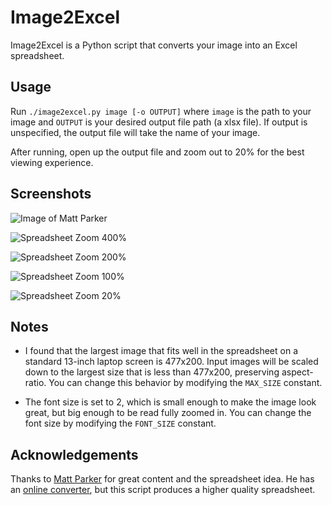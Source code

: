 Image2Excel
===========

Image2Excel is a Python script that converts your image into an Excel 
spreadsheet.

Usage
-----
Run `./image2excel.py image [-o OUTPUT]` where `image` is the path to your 
image and `OUTPUT` is your desired output file path (a xlsx file). If output 
is unspecified, the output file will take the name of your image.

After running, open up the output file and zoom out to 20% for the best 
viewing experience.

Screenshots
-----------

![Image of Matt Parker](#screenshots/matt_parker.png)

![Spreadsheet Zoom 400%](#screenshots/zoom_400.png)

![Spreadsheet Zoom 200%](#screenshots/zoom_200.png)

![Spreadsheet Zoom 100%](#screenshots/zoom_100.png)

![Spreadsheet Zoom 20%](#screenshots/zoom_20.png)

Notes
-----

- I found that the largest image that fits well in the spreadsheet on a 
  standard 13-inch laptop screen is 477x200. Input images will be scaled down
  to the largest size that is less than 477x200, preserving aspect-ratio.
  You can change this behavior by modifying the `MAX_SIZE` constant.

- The font size is set to 2, which is small enough to make the image look 
  great, but big enough to be read fully zoomed in. You can change the font 
  size by modifying the `FONT_SIZE` constant.

Acknowledgements
----------------

Thanks to [Matt Parker](http://standupmaths.com/) for great content and the 
spreadsheet idea. He has an [online converter](http://www.think-maths.co.uk/spreadsheet),
but this script produces a higher quality spreadsheet.

